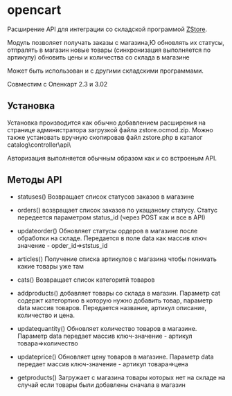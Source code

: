 # opencart
Расширение API для  интеграции со складской программой  [ZStore](http://zippy.com.ua/zstore).   

Модуль позволяет  получать заказы  с магазина,Ю обновлять их статусы, отпралять в магазин новые  товары (синхронизация выполняется  по артикулу) обновить цены и количества  со  склада  в  магазине

Может быть использован  и с  другими складскими  программами. 

Совместим  с  Опенкарт 2.3 и 3.02


## Установка
 Установка  производится  как  обычно добавлением расширения на странице  администратора загрузкой файла zstore.ocmod.zip.
 Можно также установать вручную скопировав  файл zstore.php в каталог  catalog\controller\api\


 Авторизация выполняется  обычным образом как  и со встроеным  API.

## Методы API
* statuses()
Возвращает список  статусов заказов  в  магазине
* orders() 
возвращает список  заказов  по  укащаному статусу. Статус передеется  параметром status_id  (через POST как  и все в  API)
* updateorder()   Обновляет статусы ордеров  в магазине после  обработки на  складе. Передается в поле data как  массив  ключ значение - opder_id=>ststus_id
* articles()  Получение списка  артикулов  с магазина  чтобы  понимать  какие  товары  уже  там
* cats()  Возвращает список  категоритй товаров
* addproducts()  добавляет  товары  со склада  в магазин. Параметр cat  содержт категортию в  которую нужно добавить товар,
параметр  data массив товаров.  Передается  название, артикул описание, количество и цена.
* updatequantity()  Обновляет количество  товаров в магазине. Параметр data передает  массив ключ-значение - артикул товара=>количество
* updateprice() Обновляет цену товаров в магазине. Параметр data передает  массив ключ-значение - артикул товара=>цена

* getproducts() Загружает с  магазина товары которых нет на  складе на случай если товары были  добавлены  сначала  в  магазин




